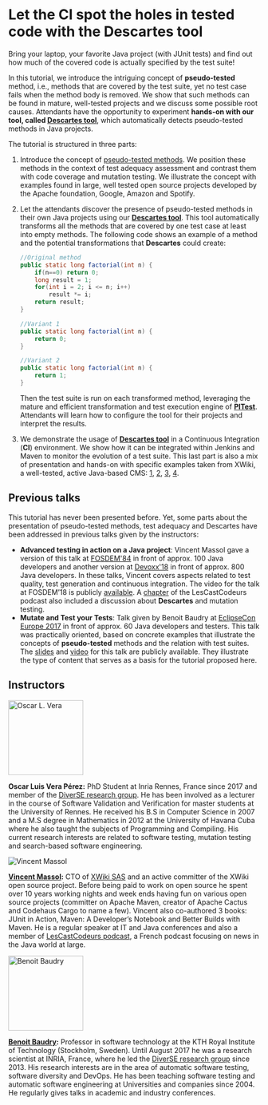 
# Let the CI spot the holes in tested code with the Descartes tool

Bring your laptop, your favorite Java project (with JUnit tests) and find out how much of the covered code is actually specified by the test suite!

In this tutorial, we introduce the intriguing concept of **pseudo-tested** method, i.e., methods that are covered by the test suite, yet no test case fails when the method body is removed. We show that such methods can be found in mature, well-tested projects and we discuss some possible root causes. Attendants have the opportunity to experiment **hands-on with our tool, called [Descartes tool](httsp://github.com/STAMP-project/pitest-descartes)**, which automatically detects pseudo-tested methods in Java projects.

The tutorial is structured in three  parts:
1. Introduce the concept of [pseudo-tested methods](https://arxiv.org/pdf/1611.07163.pdf). We position these methods in the  context of test adequacy assessment and contrast them  with code coverage and mutation testing. We illustrate the concept with  examples found in large, well tested open source projects developed by the Apache foundation, Google,  Amazon and Spotify. 
2. Let the attendants discover the presence of pseudo-tested methods in their own Java projects using our [**Descartes tool**](httsp://github.com/STAMP-project/pitest-descartes). This tool automatically transforms all the methods that are covered by one test case at least into empty methods.  The following code shows an example of a method and the potential transformations that **Descartes** could create:

    ```Java
    //Original method
    public static long factorial(int n) {
        if(n==0) return 0;
        long result = 1;
        for(int i = 2; i <= n; i++)
            result *= i;
        return result;
    }

    //Variant 1
    public static long factorial(int n) {
        return 0;
    }

    //Variant 2
    public static long factorial(int n) {
        return 1;
    }
    ```
    Then the test suite is run on each transformed method, leveraging the mature and efficient transformation and test execution engine of [**PITest**](http://pitest.org/). Attendants will learn how to configure the tool for their projects and interpret the results.
3. We demonstrate the usage of  [**Descartes tool**](httsp://github.com/STAMP-project/pitest-descartes) in a Continuous Integration (**CI**) environment. We show how it can be integrated within Jenkins and Maven to monitor the evolution of a test suite. This last part is also a mix of presentation and hands-on with specific examples taken from XWiki, a well-tested, active Java-based CMS: [1](https://github.com/xwiki/xwiki-commons/blob/master/pom.xml#L120), [2](https://github.com/xwiki/xwiki-commons/blob/master/pom.xml#L2083), [3](https://github.com/xwiki/xwiki-commons/blob/master/pom.xml#L2119), [4](http://ci.xwiki.org/job/xwiki-commons_pitest/).

## Previous talks

This tutorial has never been presented before. Yet, some parts about the presentation of pseudo-tested methods, test adequacy and Descartes have been addressed in previous talks given by the instructors:
* **Advanced testing in action on a Java project**: Vincent Massol gave a version of this talk at [FOSDEM'84](https://fosdem.org/2018/schedule/event/advanced_testing_java/) in front of approx. 100 Java developers and another version at [Devoxx'18](https://cfp.devoxx.fr/2018/talk/OCF-8843/Nouvelle_generation_de_tests_pour_projets_Java)  in front of approx. 800 Java developers. In these talks, Vincent covers aspects related to test quality, test generation and continuous integration. The video for the talk at FOSDEM’18 is publicly [available](http://mirror.onet.pl/pub/mirrors/video.fosdem.org/2018/H.2213/advanced_testing_java.webm). A [chapter](https://lescastcodeurs.com/2018/05/18/lcc-189-conferences-et-tests-par-mutation/) of the LesCastCodeurs podcast also included a discussion about **Descartes** and mutation testing. 
* **Mutate and Test your Tests**: Talk given by Benoit Baudry at [EclipseCon Europe 2017](https://www.eclipsecon.org/europe2017/session/mutate-and-test-your-tests) in front of approx. 60 Java developers and testers. This talk was practically oriented, based on concrete examples that illustrate the concepts of **pseudo-tested** methods and the relation with test suites. The [slides](https://www.slideshare.net/slideshow/embed_code/81650071) and [video](https://www.youtube.com/watch?v=rlfcGUDkSjQ&t=) for this talk are publicly available. They illustrate the type of content that serves as a basis for the tutorial proposed here.

## Instructors
<img src="http://ssbse18.irisa.fr/img/team/oscar.vera.jpg" alt="Oscar L. Vera" width="150" height="150" />

**Oscar Luis Vera Pérez:** PhD Student at Inria Rennes, France since 2017 and member of the [DiverSE research group](https://diverse.irisa.fr/). He has been involved as a lecturer in the course of Software Validation and Verification for master students at the University of Rennes. He received his B.S in Computer Science in 2007 and a M.S degree in Mathematics in 2012 at the University of Havana Cuba where he also taught the subjects of Programming and Compiling. His current research interests are related to software testing, mutation testing and search-based software engineering.

![Vincent Massol](https://forum.xwiki.org//user_avatar/discourse.xwiki.org/vmassol/150/6_1.png)

**[Vincent Massol](https://about.me/vmassol):** CTO of [XWiki SAS](https://www.xwiki.com/fr/) and an active committer of the XWiki open source project. Before being paid to work on open source he spent over 10 years working nights and week ends having fun on various open source projects (committer on Apache Maven, creator of Apache Cactus and Codehaus Cargo to name a few). Vincent also co-authored 3 books: JUnit in Action, Maven: A Developer’s Notebook and Better Builds with Maven. He is a regular speaker at IT and Java conferences and also a member of [LesCastCodeurs podcast](https://lescastcodeurs.com/), a French podcast focusing on news in the Java world at large.

<img src="http://people.rennes.inria.fr/Benoit.Baudry/pics/benoit-baudry-2014.png" alt="Benoit Baudry" width="150" height="150" />

**[Benoit Baudry](https://softwarediversity.eu/):** Professor in software technology at the KTH Royal Institute of Technology (Stockholm, Sweden). Until August 2017 he was a research scientist at INRIA, France, where he led the [DiverSE research group](https://diverse.irisa.fr/) since 2013. His research interests are in the area of automatic software testing, software diversity and DevOps. He has been teaching software testing and automatic software engineering at Universities and companies since 2004. He regularly gives talks in academic and industry conferences.

